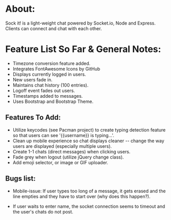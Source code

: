 # About:
Sock it! is a light-weight chat powered by Socket.io, Node and Express. Clients can connect and chat with each other.

# Feature List So Far & General Notes:
- Timezone conversion feature added.
- Integrates FontAwesome Icons by GitHub
- Displays currently logged in users.
- New users fade in.
- Maintains chat history (100 entries).
- Logoff event fades out users.
- Timestamps added to messages.
- Uses Bootstrap and Bootstrap Theme.

## Features To Add:

- Utilize keycodes (see Pacman project) to create typing detection feature so that users can see '{{username}} is typing...'.
- Clean up mobile experience so chat displays cleaner -- change the way users are displayed (especially multiple users).
- Create 1-1 chats (direct messages) when clicking users.
- Fade grey when logout (utilize jQuery change class).
- Add emoji selector, or image or GIF uploader.

## Bugs list:

- Mobile-issue: If user types too long of a message, it gets erased and the line empties and they have to start over (why does this happen?).

- If user waits to enter name, the socket connection seems to timeout and the user's chats do not post.
